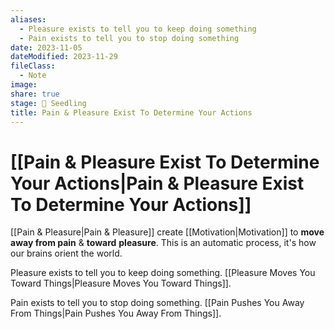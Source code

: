 ```yaml
---
aliases:
  - Pleasure exists to tell you to keep doing something
  - Pain exists to tell you to stop doing something
date: 2023-11-05
dateModified: 2023-11-29
fileClass:
  - Note
image: 
share: true
stage: 🌱 Seedling
title: Pain & Pleasure Exist To Determine Your Actions
---
```


# [[Pain & Pleasure Exist To Determine Your Actions|Pain & Pleasure Exist To Determine Your Actions]]

[[Pain & Pleasure|Pain & Pleasure]] create [[Motivation|Motivation]] to **move away from pain** & **toward** **pleasure**. This is an automatic process, it's how our brains orient the world.

Pleasure exists to tell you to keep doing something. [[Pleasure Moves You Toward Things|Pleasure Moves You Toward Things]].

Pain exists to tell you to stop doing something. [[Pain Pushes You Away From Things|Pain Pushes You Away From Things]].
